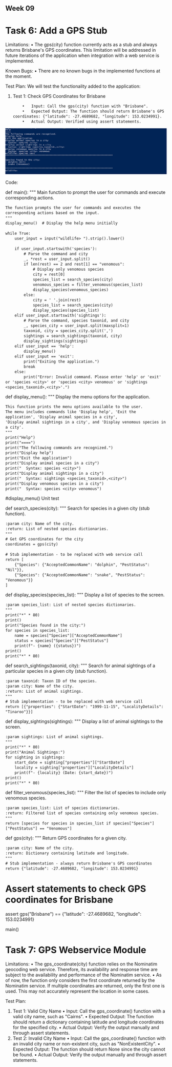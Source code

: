 ## Week 09

# Task 6: Add a GPS Stub

Limitations:
        •	The gps(city) function currently acts as a stub and always returns Brisbane's GPS coordinates. This limitation will be addressed in future iterations of the application when integration with a web service is implemented.
    
Known Bugs:
        •	There are no known bugs in the implemented functions at the moment.
    
Test Plan: We will test the functionality added to the application:

  1.	Test 1: Check GPS Coordinates for Brisbane
     
                •	Input: Call the gps(city) function with "Brisbane".
                •	Expected Output: The function should return Brisbane's GPS coordinates: {"latitude": -27.4689682, "longitude": 153.0234991}.
                •	Actual Output: Verified using assert statements.

![screenshot](https://github.com/Foram1123/project-python/blob/main/Images/Part%202/6.PNG)

Code:

def main():
    """
    Main function to prompt the user for commands and execute corresponding actions.

    The function prompts the user for commands and executes the corresponding actions based on the input.
    """
    display_menu()  # Display the help menu initially

    while True:
        user_input = input("wildlife> ").strip().lower()

        if user_input.startswith('species'):
            # Parse the command and city
            _, *rest = user_input.split()
            if len(rest) == 2 and rest[1] == "venomous":
                # Display only venomous species
                city = rest[0]
                species_list = search_species(city)
                venomous_species = filter_venomous(species_list)
                display_species(venomous_species)
            else:
                city = ' '.join(rest)
                species_list = search_species(city)
                display_species(species_list)
        elif user_input.startswith('sightings'):
            # Parse the command, species taxonid, and city
            _, species_city = user_input.split(maxsplit=1)
            taxonid, city = species_city.split(',')
            sightings = search_sightings(taxonid, city)
            display_sightings(sightings)
        elif user_input == 'help':
            display_menu()
        elif user_input == 'exit':
            print("Exiting the application.")
            break
        else:
            print("Error: Invalid command. Please enter 'help' or 'exit' or 'species <city>' or 'species <city> venomous' or 'sightings <species_taxonid>,<city>'.")
def display_menu():
    """
    Display the menu options for the application.

    This function prints the menu options available to the user.
    The menu includes commands like 'Display help', 'Exit the application', 'Display animal species in a city',
    'Display animal sightings in a city', and 'Display venomous species in a city'.
    """
    print("Help")
    print("====")
    print("The following commands are recognized.")
    print("Display help")
    print("Exit the application")
    print("Display animal species in a city")
    print("  Syntax: species <city>")
    print("Display animal sightings in a city")
    print("  Syntax: sightings <species_taxonid>,<city>")
    print("Display venomous species in a city")
    print("  Syntax: species <city> venomous")


#display_menu() Unit test

def search_species(city):
    """
    Search for species in a given city (stub function).

    :param city: Name of the city.
    :return: List of nested species dictionaries.
    """
    # Get GPS coordinates for the city
    coordinates = gps(city)

    # Stub implementation - to be replaced with web service call
    return [
        {"Species": {"AcceptedCommonName": "dolphin", "PestStatus": "Nil"}},
        {"Species": {"AcceptedCommonName": "snake", "PestStatus": "Venomous"}}
    ]


def display_species(species_list):
    """
    Display a list of species to the screen.

    :param species_list: List of nested species dictionaries.
    """
    print("*" * 80)
    print()
    print("Species found in the city:")
    for species in species_list:
        name = species["Species"]["AcceptedCommonName"]
        status = species["Species"]["PestStatus"]
        print(f"- {name} ({status})")
    print()
    print("*" * 80)


def search_sightings(taxonid, city):
    """
    Search for animal sightings of a particular species in a given city (stub function).

    :param taxonid: Taxon ID of the species.
    :param city: Name of the city.
    :return: List of animal sightings.
    """
    # Stub implementation - to be replaced with web service call
    return [{"properties": {"StartDate": "1999-11-15", "LocalityDetails": "Tinaroo"}}]


def display_sightings(sightings):
    """
    Display a list of animal sightings to the screen.

    :param sightings: List of animal sightings.
    """
    print("*" * 80)
    print("Animal Sightings:")
    for sighting in sightings:
        start_date = sighting["properties"]["StartDate"]
        locality = sighting["properties"]["LocalityDetails"]
        print(f"- {locality} (Date: {start_date})")
    print()
    print("*" * 80)

def filter_venomous(species_list):
    """
    Filter the list of species to include only venomous species.

    :param species_list: List of species dictionaries.
    :return: Filtered list of species containing only venomous species.
    """
    return [species for species in species_list if species["Species"]["PestStatus"] == "Venomous"]

def gps(city):
    """
    Return GPS coordinates for a given city.

    :param city: Name of the city.
    :return: Dictionary containing latitude and longitude.
    """
    # Stub implementation - always return Brisbane's GPS coordinates
    return {"latitude": -27.4689682, "longitude": 153.0234991}

# Assert statements to check GPS coordinates for Brisbane
assert gps("Brisbane") == {"latitude": -27.4689682, "longitude": 153.0234991}

main()

# Task 7: GPS Webservice Module

Limitations:
        •	The gps_coordinate(city) function relies on the Nominatim geocoding web service. Therefore, its availability and response time are subject to the availability and performance of the Nominatim service.
        •	As of now, the function only considers the first coordinate returned by the Nominatim service. If multiple coordinates are returned, only the first one is used. This may not accurately represent the location in some cases.
        
 Test Plan:  

1.	Test 1: Valid City Name
                •	Input: Call the gps_coordinate() function with a valid city name, such as "Cairns".
                •	Expected Output: The function should return a dictionary containing latitude and longitude coordinates for the specified city.
                •	Actual Output: Verify the output manually and through assert statements.
2.	Test 2: Invalid City Name
                •	Input: Call the gps_coordinate() function with an invalid city name or non-existent city, such as "NonExistentCity".
                •	Expected Output: The function should return None since the city cannot be found.
                •	Actual Output: Verify the output manually and through assert statements.

